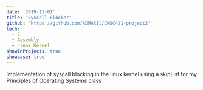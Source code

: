 ```yaml
---
date: '2019-11-01'
title: 'Syscall Blocker'
github: 'https://github.com/ADMARIl/CMSC421-project2'
tech:
  - C
  - Assembly
  - Linux Kernel
showInProjects: true
showcase: true
---
```


Implementation of syscall blocking in the linux kernel using a skipList for my Principles of Operating Systems class
